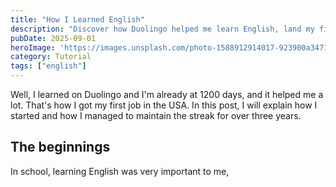 ```yaml
---
title: "How I Learned English"
description: "Discover how Duolingo helped me learn English, land my first job in the USA, and maintain a streak of over 1200 days. I'll explore my beginnings and how I stayed motivated."
pubDate: 2025-09-01
heroImage: 'https://images.unsplash.com/photo-1588912914017-923900a34710?ixlib=rb-4.1.0&q=85&fm=jpg&crop=entropy&cs=srgb'
category: Tutorial
tags: ["english"]
---
```


Well, I learned on Duolingo and I'm already at 1200 days, and it helped me a lot. That's how I got my first job in the USA. In this post, I will explain how I started and how I managed to maintain the streak for over three years. 

## The beginnings

In school, learning English was very important to me,